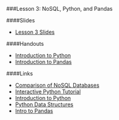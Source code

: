 ###Lesson 3: NoSQL, Python, and Pandas

####Slides
- [ Lesson 3 Slides ](lec03.pdf)

####Handouts
- [Introduction to Python](https://github.com/pburkard88/DS_BOS_06/blob/master/Notebooks/Intro_to_Python.ipynb)
- [Introduction to Pandas](https://github.com/pburkard88/DS_BOS_06/blob/master/Notebooks/Intro_to_Pandas.ipynb)


####Links
- [Comparison of NoSQL Databases](http://kkovacs.eu/cassandra-vs-mongodb-vs-couchdb-vs-redis)
- [Interactive Python Tutorial](http://www.learnpython.org)
- [Introduction to Python](http://nbviewer.ipython.org/urls/bitbucket.org/amjoconn/watpy-learning-to-code-with-python/raw/3441274a54c7ff6ff3e37285aafcbbd8cb4774f0/notebook/Learn%20to%20Code%20with%20Python.ipynb)
- [Python Data Structures](http://nbviewer.ipython.org/urls/github.com/profjsb/python-bootcamp/raw/master/DataFiles_and_Notebooks/02_AdvancedDataStructures/data_structures.ipynb)
- [Intro to Pandas](http://pandas.pydata.org/pandas-docs/dev/10min.html)

